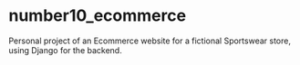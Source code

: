 # number10_ecommerce
 Personal project of an Ecommerce website for a fictional Sportswear store, using Django for the backend.
